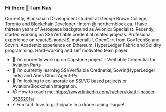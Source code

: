 ### Hi there 👋 I am Nas 
Currently, Blockchain Development student at George Brown College, Toronto and Blockchain Developer -Intern @ northernblock.ca. I have thirteen years of Aerospace background as Avionics Specialist. Recently, started working on SSI/Verfiable credential related projects. Profesional experience on reactJS, nodeJS, materialUI, OpenCert from GovTechSg and Sovrin. Academic experience on Ethereum, HyperLedger Fabric and Solidity programming. Hard-working and self motivated team player.


- 🔭 I’m currently working on Capstone project - Vreifiable Credential for Aviation Parts
- 🌱 I’m currently learning SSI/Verfialble Crednetial, Sovrin(HyperLedger Indy) and Aries Cloud Agent-Py.
- 👯 I’m looking to collaborate on SSI/VC based projects or Aviation/Blockchain integration.
- 📫 How to reach me: https://www.linkedin.com/in/cherukkattil-naseer-3526201a/
- ⚡ Fun fact: love to participate in a drone racing league!

<!--
**Nas2020/Nas2020** is a ✨ _special_ ✨ repository because its `README.md` (this file) appears on your GitHub profile.




-->
